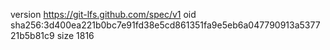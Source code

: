 version https://git-lfs.github.com/spec/v1
oid sha256:3d400ea221b0bc7e91fd38e5cd861351fa9e5eb6a047790913a537721b5b81c9
size 1816
